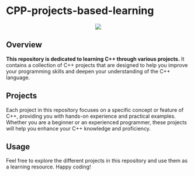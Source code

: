 
# CPP-projects-based-learning

<div align="center">
    <img src="https://img.shields.io/badge/C++-Solutions-blue.svg?style=flat&logo=c%2B%2B">
</div>

## Overview

**This repository is dedicated to learning C++ through various projects.** It contains a collection of C++ projects that are designed to help you improve your programming skills and deepen your understanding of the C++ language.

## Projects

Each project in this repository focuses on a specific concept or feature of C++, providing you with hands-on experience and practical examples. Whether you are a beginner or an experienced programmer, these projects will help you enhance your C++ knowledge and proficiency.

## Usage

Feel free to explore the different projects in this repository and use them as a learning resource. Happy coding!
